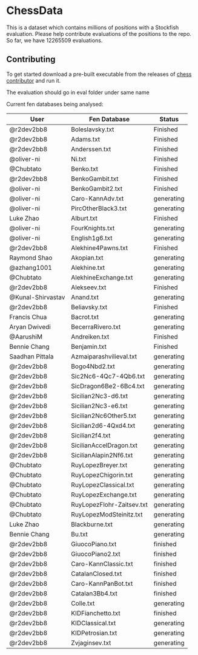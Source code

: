 # ChessData
This is a dataset which contains millions of positions with a Stockfish evaluation. Please help contribute evaluations of the positions to the repo. So far, we have 12265509 evaluations.


## Contributing
To get started download a pre-built executable from the releases of [chess contributor](https://github.com/r2dev2bb8/ChessDataContributor/releases) and run it.


The evaluation should go in eval folder under same name

Current fen databases being analysed:

| User	 |	Fen Database | Status |
| -------|-------------- | ------ |
| @r2dev2bb8	 |	Boleslavsky.txt	 | Finished |
| @r2dev2bb8  |  Adams.txt        | Finished |
| @r2dev2bb8  |  Anderssen.txt    | Finished |
| @oliver-ni  |  Ni.txt           | Finished |
| @Chubtato  |  Benko.txt     | Finished |
| @r2dev2bb8  | BenkoGambit.txt | Finished  |
| @oliver-ni  |  BenkoGambit2.txt  | Finished |
| @oliver-ni  |  Caro-KannAdv.txt  | generating |
| @oliver-ni  |  PircOtherBlack3.txt  | generating |
| Luke Zhao   |  Alburt.txt  | Finished |
| @oliver-ni  |  FourKnights.txt  | generating |
| @oliver-ni  |  English1g6.txt  | generating |
| @r2dev2bb8  |  Alekhine4Pawns.txt | Finished |
| Raymond Shao|  Akopian.txt    | generating |
| @azhang1001 |  Alekhine.txt   | generating |
| @Chubtato   |  AlekhineExchange.txt | generating |
| @r2dev2bb8  |  Alekseev.txt | Finished |
| @Kunal-Shirvastav| Anand.txt| generating |
| @r2dev2bb8  | Beliavsky.txt | Finished |
| Francis Chua| Bacrot.txt    | generating |
| Aryan Dwivedi| BecerraRivero.txt | generating |
| @AarushiM   | Andreiken.txt | Finished |
| Bennie Chang| Benjamin.txt  | Finished |
| Saadhan Pittala | Azmaiparashvilieval.txt | generating |
| @r2dev2bb8  | Bogo4Nbd2.txt | generating |
| @r2dev2bb8  | Sic2Nc6-4Qc7-4Qb6.txt | generating |
| @r2dev2bb8  | SicDragon6Be2-6Bc4.txt| generating |
| @r2dev2bb8  | Sicilian2Nc3-d6.txt   | generating |
| @r2dev2bb8  | Sicilian2Nc3-e6.txt   | generating |
| @r2dev2bb8  | Sicilian2Nc6Other5.txt| generating |
| @r2dev2bb8  | Sicilian2d6-4Qxd4.txt | generating |
| @r2dev2bb8  | Sicilian2f4.txt       | generating |
| @r2dev2bb8  | SicilianAccelDragon.txt| generating|
| @r2dev2bb8  | SicilianAlapin2Nf6.txt| generating | 
| @Chubtato   | RuyLopezBreyer.txt | generating|
| @Chubtato   | RuyLopezChigorin.txt    | generating |
| @Chubtato   | RuyLopezClassical.txt   | generating |
| @Chubtato   | RuyLopezExchange.txt    | generating |
| @Chubtato   | RuyLopezFlohr-Zaitsev.txt| generating |
| @Chubtato   | RuyLopezModSteinitz.txt | generating |
| Luke Zhao   | Blackburne.txt | generating |
| Bennie Chang| Bu.txt | generating |
| @r2dev2bb8  | GiuocoPiano.txt | finished |
| @r2dev2bb8  | GiuocoPiano2.txt | finished |
| @r2dev2bb8  | Caro-KannClassic.txt | finished |
| @r2dev2bb8  | CatalanClosed.txt | finished |
| @r2dev2bb8  | Caro-KannPanBot.txt | finished |
| @r2dev2bb8  | Catalan3Bb4.txt | finished |
| @r2dev2bb8  | Colle.txt | generating |
| @r2dev2bb8  | KIDFianchetto.txt | finished   |
| @r2dev2bb8  | KIDClassical.txt  | generating |
| @r2dev2bb8  | KIDPetrosian.txt  | generating |
| @r2dev2bb8  | Zvjaginsev.txt    | generating |

